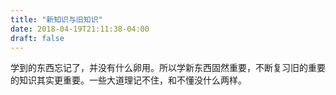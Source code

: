 ```yaml
---
title: "新知识与旧知识"
date: 2018-04-19T21:11:38-04:00
draft: false
---
```

学到的东西忘记了，并没有什么卵用。所以学新东西固然重要，不断复习旧的重要的知识其实更重要。一些大道理记不住，和不懂没什么两样。
